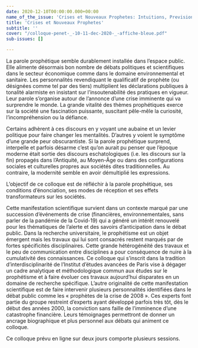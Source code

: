 ```yaml
---
date: 2020-12-10T00:00:00.000+00:00
name_of_the_issue: 'Crises et Nouveaux Prophetes: Intuitions, Prevision, Reforme'
title: 'Crises et Nouveaux Prophetes'
subtitle: ''
cover: "/colloque-penet-_-10-11-dec-2020-_-affiche-bleue.pdf"
sub-issues: []

---
```

La parole prophétique semble durablement installée dans l’espace public. Elle alimente désormais bon nombre de débats politiques et scientifiques dans le secteur économique comme dans le domaine environnemental et sanitaire. Les personnalités revendiquant le qualificatif de prophète (ou désignées comme tel par des tiers) multiplient les déclarations publiques à tonalité alarmiste en insistant sur l’insoutenabilité des pratiques en vigueur. Leur parole s’organise autour de l’annonce d’une crise imminente qui va surprendre le monde. La grande vitalité des thèmes prophétiques exerce sur la société une fascination puissante, suscitant pêle-mêle la curiosité, l’incompréhension ou la défiance. 

Certains adhèrent à ces discours en y voyant une aubaine et un levier politique pour faire changer les mentalités. D’autres y voient le symptôme d’une grande peur obscurantiste. Si la parole prophétique surprend, interpelle et parfois désarme c’est qu’on aurait pu penser que l’époque moderne était sortie des discours eschatologiques (i.e. les discours sur la fin) propagés dans l’Antiquité, au Moyen-Âge ou dans des configurations sociales et culturelles propres aux sociétés dites traditionnelles. Au contraire, la modernité semble en avoir démultiplié les expressions.

L’objectif de ce colloque est de réfléchir à la parole prophétique, ses conditions d’énonciation, ses modes de réception et ses effets transformateurs sur les sociétés.

Cette manifestation scientifique survient dans un contexte marqué par une succession d’événements de crise (financières, environnementales, sans parler de la pandémie de la Covid-19) qui a généré un intérêt renouvelé pour les thématiques de l’alerte et des savoirs d’anticipation dans le débat public. Dans la recherche universitaire, le prophétisme est un objet émergent mais les travaux qui lui sont consacrés restent marqués par de fortes spécificités disciplinaires. Cette grande hétérogénéité des travaux et le peu de communication entre disciplines a pour conséquence de nuire à la cumulativité des connaissances. Ce colloque qui s’inscrit dans la tradition d’interdisciplinarité de l’Institut d’études avancées de Paris vise à dégager un cadre analytique et méthodologique commun aux études sur le prophétisme et à faire évoluer ces travaux aujourd’hui disparates en un domaine de recherche spécifique. L’autre originalité de cette manifestation scientifique est de faire intervenir plusieurs personnalités identifiées dans le débat public comme les « prophètes de la crise de 2008 ». Ces experts font partie du groupe restreint d’experts ayant développé parfois très tôt, dès le début des années 2000, la conviction sans faille de l’imminence d’une catastrophe financière. Leurs témoignages permettront de donner un ancrage biographique et plus personnel aux débats qui animent ce colloque.

Ce colloque prévu en ligne sur deux jours comporte plusieurs sessions.